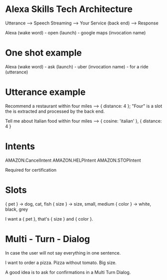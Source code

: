 # Alexa Skills Tech Architecture

Utterance --> Speech Streaming --> Your Service (back end) --> Response

Alexa (wake word) - open (launch) - google maps (invocation name)

# One shot example

Alexa (wake word) - ask (launch) - uber (invocation name) - for a ride (utterance)

# Utterance example

Recommend a restaurant within four miles --> { distance: 4 };
"Four" is a slot the is extracted and processed by the back end.

Tell me about Italian food within four miles --> { cosine: 'italian' }, { distance: 4 }

# Intents

AMAZON.CancelIntent
AMAZON.HELPIntent
AMAZON.STOPIntent

Required for certification

# Slots

{ pet } -> dog, cat, fish
{ size } -> size, small, medium
{ color } -> white, black, grey

I want a { pet }, that's { size } and { color }.

# Multi - Turn - Dialog

In case the user will not say everything in one sentence.

I want to order a pizza. Pizza without tomato. Big size.

A good idea is to ask for confirmations in a Multi Turn Dialog.
